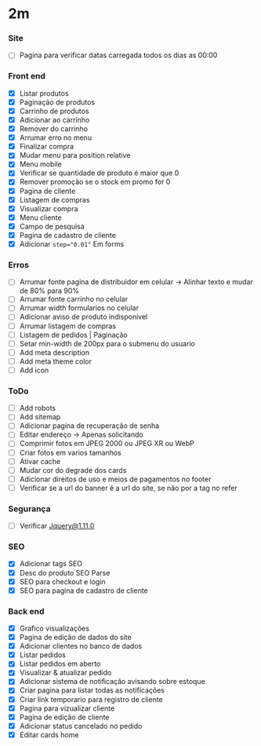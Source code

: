 # 2m

### Site
- [ ] Pagina para verificar datas carregada todos os dias as 00:00

### Front end

- [X] Listar produtos
- [X] Paginação de produtos
- [X] Carrinho de produtos
- [X] Adicionar ao carrinho
- [X] Remover do carrinho
- [X] Arrumar erro no menu
- [X] Finalizar compra
- [X] Mudar menu para position relative
- [X] Menu mobile
- [X] Verificar se quantidade de produto é maior que 0
- [X] Remover promoção se o stock em promo for 0
- [X] Pagina de cliente
- [X] Listagem de compras
- [X] Visualizar compra
- [X] Menu cliente
- [X] Campo de pesquisa
- [X] Pagina de cadastro de cliente
- [X] Adicionar ```step="0.01"``` Em forms

### Erros

- [ ] Arrumar fonte pagina de distribuidor em celular -> Alinhar texto e mudar de 80% para 90%
- [ ] Arrumar fonte carrinho no celular
- [ ] Arrumar width formularios no celular
- [ ] Adicionar aviso de produto indisponivel
- [ ] Arrumar listagem de compras
- [ ] Listagem de pedidos | Paginação
- [ ] Setar min-width de 200px para o submenu do usuario
- [ ] Add meta description
- [ ] Add meta theme color
- [ ] Add icon

### ToDo

- [ ] Add robots
- [ ] Add sitemap
- [ ] Adicionar pagina de recuperação de senha
- [ ] Editar endereço -> Apenas solicitando
- [ ] Comprimir fotos em JPEG 2000 ou JPEG XR ou WebP
- [ ] Criar fotos em varios tamanhos
- [ ] Ativar cache
- [ ] Mudar cor do degrade dos cards
- [ ] Adicionar direitos de uso e meios de pagamentos no footer
- [ ] Verificar se a url do banner é a url do site, se não por a tag no refer

### Segurança

- [ ] Verificar Jquery@1.11.0

### SEO

- [X] Adicionar tags SEO
- [X] Desc do produto SEO Parse
- [X] SEO para checkout e login
- [X] SEO para pagina de cadastro de cliente

### Back end

- [X] Grafico visualizações
- [X] Pagina de edição de dados do site
- [X] Adicionar clientes no banco de dados
- [X] Listar pedidos
- [X] Listar pedidos em aberto
- [X] Visualizar & atualizar pedido
- [X] Adicionar sistema de notificação avisando sobre estoque
- [X] Criar pagina para listar todas as notificações
- [X] Criar link temporario para registro de cliente
- [X] Pagina para vizualizar cliente
- [X] Pagina de edição de cliente
- [X] Adicionar status cancelado no pedido
- [X] Editar cards home